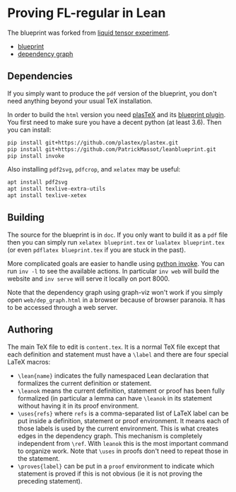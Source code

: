# Proving FL-regular in Lean

The blueprint was forked from [liquid tensor experiment](https://github.com/leanprover-community/liquid/).

* [blueprint](https://mmasdeu.github.io/brouwerfixedpoint/)
* [dependency graph](https://mmasdeu.github.io/brouwerfixedpoint/dep_graph.html)

## Dependencies

If you simply want to produce the `pdf` version of the blueprint, you don't
need anything beyond your usual TeX installation.

In order to build the `html` version you need 
[plasTeX](https://github.com/plastex/plastex/) and its 
[blueprint plugin](https://github.com/PatrickMassot/leanblueprint). 
You first need to make sure you have a decent python (at least 3.6). 
Then you can install:

```bash
pip install git+https://github.com/plastex/plastex.git
pip install git+https://github.com/PatrickMassot/leanblueprint.git
pip install invoke
```

Also installing `pdf2svg`, `pdfcrop`, and `xelatex` may be useful:

```bash
apt install pdf2svg
apt install texlive-extra-utils
apt install texlive-xetex
```

## Building

The source for the blueprint is in `doc`. 
If you only want to build it as a `pdf` file then you can simply run 
`xelatex blueprint.tex` or `lualatex blueprint.tex` (or even `pdflatex blueprint.tex`
if you are stuck in the past).

More complicated goals are easier to handle using [python invoke](https://www.pyinvoke.org/).
You can run `inv -l` to see the available actions. In particular `inv web` will build the website
and `inv serve` will serve it locally on port 8000.

Note that the dependency graph using graph-viz won't work if you simply open `web/dep_graph.html` in 
a browser because of browser paranoia. It has to be accessed through a web server. 

## Authoring

The main TeX file to edit is `content.tex`. It is a normal TeX file except that
each definition and statement must have a `\label` and there are four special LaTeX macros:
* `\lean{name}` indicates the fully namespaced Lean declaration that formalizes
  the current definition or statement.
* `\leanok` means the current definition, statement or proof has been fully formalized (in particular
  a lemma can have `\leanok` in its statement without having it in its proof environment.
* `\uses{refs}` where `refs` is a comma-separated list of LaTeX label can be
  put inside a definition, statement or proof environment. It means each of
  those labels is used by the current environment. This is what creates edges
  in the dependency graph. This mechanism is completely independent from
  `\ref`. With `leanok` this is the most important command to organize work.
  Note that `\uses` in proofs don't need to repeat those in the statement.
* `\proves{label}` can be put in a `proof` environment to indicate which
  statement is proved if this is not obvious (ie it is not proving the
  preceding statement).
